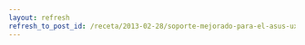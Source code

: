 ```yaml
---
layout: refresh
refresh_to_post_id: /receta/2013-02-28/soporte-mejorado-para-el-asus-ux32vd
---
```

